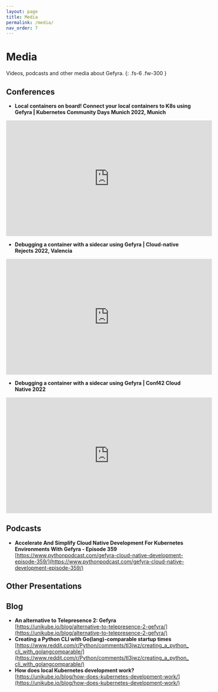 ```yaml
---
layout: page
title: Media
permalink: /media/
nav_order: 7
---
```

# Media
Videos, podcasts and other media about Gefyra.
{: .fs-6 .fw-300 }

## Conferences 
* **Local containers on board! Connect your local containers to K8s using Gefyra | Kubernetes Community Days Munich 2022, Munich**
<iframe width="560" height="315" src="https://youtube-nocookie.com/embed/-HtBGPtaVo8" title="YouTube video player" frameborder="0" allow="accelerometer; autoplay; clipboard-write; encrypted-media; gyroscope; picture-in-picture; web-share" allowfullscreen></iframe>

* **Debugging a container with a sidecar using Gefyra | Cloud-native Rejects 2022, Valencia**
<iframe width="560" height="315" src="https://youtube-nocookie.com/embed/P6LKFCwelvo" title="YouTube video player" frameborder="0" allow="accelerometer; autoplay; clipboard-write; encrypted-media; gyroscope; picture-in-picture; web-share" allowfullscreen></iframe>

* **Debugging a container with a sidecar using Gefyra | Conf42 Cloud Native 2022**  
<iframe width="560" height="315" src="https://youtube-nocookie.com/embed/FazRUwBWPUI" title="YouTube video player" frameborder="0" allow="accelerometer; autoplay; clipboard-write; encrypted-media; gyroscope; picture-in-picture; web-share" allowfullscreen></iframe>


## Podcasts
* **Accelerate And Simplify Cloud Native Development For Kubernetes Environments With Gefyra - Episode 359**  
[https://www.pythonpodcast.com/gefyra-cloud-native-development-episode-359/](https://www.pythonpodcast.com/gefyra-cloud-native-development-episode-359/)

## Other Presentations


## Blog
* **An alternative to Telepresence 2: Gefyra**  
[https://unikube.io/blog/alternative-to-telepresence-2-gefyra/](https://unikube.io/blog/alternative-to-telepresence-2-gefyra/)
* **Creating a Python CLI with Go(lang)-comparable startup times**  
[https://www.reddit.com/r/Python/comments/tl3jwz/creating_a_python_cli_with_golangcomparable/](https://www.reddit.com/r/Python/comments/tl3jwz/creating_a_python_cli_with_golangcomparable/)
* **How does local Kubernetes development work?**  
[https://unikube.io/blog/how-does-kubernetes-development-work/](https://unikube.io/blog/how-does-kubernetes-development-work/)